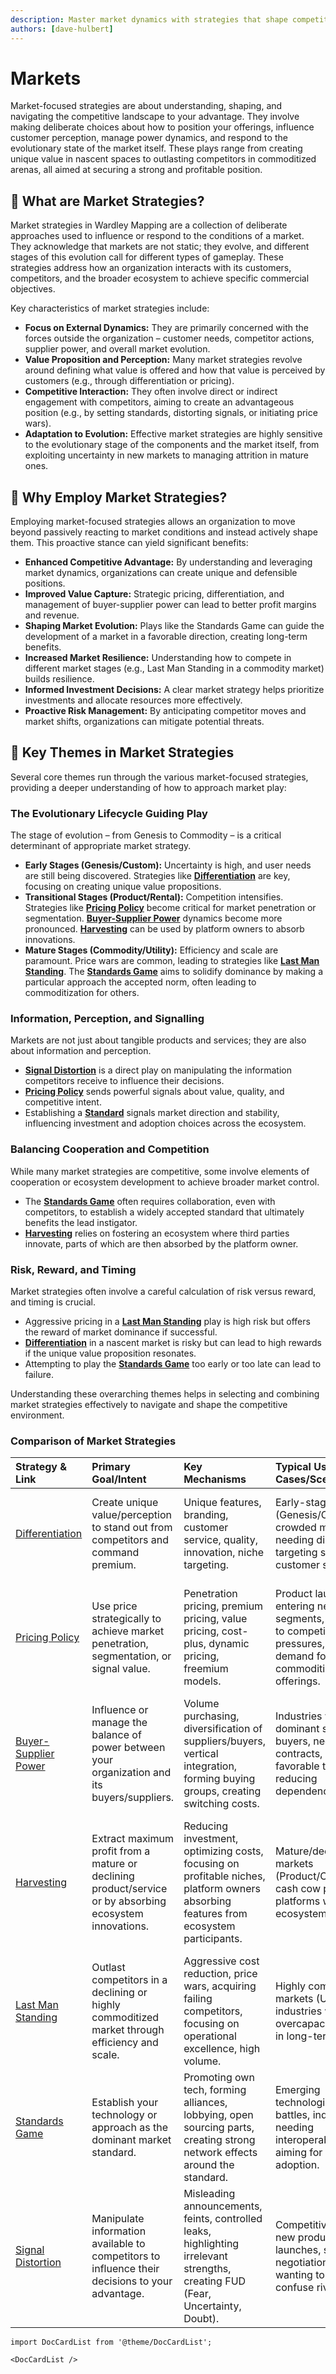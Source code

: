```yaml
---
description: Master market dynamics with strategies that shape competition, define value, and drive evolution, from emerging landscapes to mature battlegrounds.
authors: [dave-hulbert]
---
```


# Markets

Market-focused strategies are about understanding, shaping, and navigating the competitive landscape to your advantage. They involve making deliberate choices about how to position your offerings, influence customer perception, manage power dynamics, and respond to the evolutionary state of the market itself. These plays range from creating unique value in nascent spaces to outlasting competitors in commoditized arenas, all aimed at securing a strong and profitable position.

## 🤔 **What are Market Strategies?**

Market strategies in Wardley Mapping are a collection of deliberate approaches used to influence or respond to the conditions of a market. They acknowledge that markets are not static; they evolve, and different stages of this evolution call for different types of gameplay. These strategies address how an organization interacts with its customers, competitors, and the broader ecosystem to achieve specific commercial objectives.

Key characteristics of market strategies include:

*   **Focus on External Dynamics:** They are primarily concerned with the forces outside the organization – customer needs, competitor actions, supplier power, and overall market evolution.
*   **Value Proposition and Perception:** Many market strategies revolve around defining what value is offered and how that value is perceived by customers (e.g., through differentiation or pricing).
*   **Competitive Interaction:** They often involve direct or indirect engagement with competitors, aiming to create an advantageous position (e.g., by setting standards, distorting signals, or initiating price wars).
*   **Adaptation to Evolution:** Effective market strategies are highly sensitive to the evolutionary stage of the components and the market itself, from exploiting uncertainty in new markets to managing attrition in mature ones.

## 🚀 **Why Employ Market Strategies?**

Employing market-focused strategies allows an organization to move beyond passively reacting to market conditions and instead actively shape them. This proactive stance can yield significant benefits:

*   **Enhanced Competitive Advantage:** By understanding and leveraging market dynamics, organizations can create unique and defensible positions.
*   **Improved Value Capture:** Strategic pricing, differentiation, and management of buyer-supplier power can lead to better profit margins and revenue.
*   **Shaping Market Evolution:** Plays like the Standards Game can guide the development of a market in a favorable direction, creating long-term benefits.
*   **Increased Market Resilience:** Understanding how to compete in different market stages (e.g., Last Man Standing in a commodity market) builds resilience.
*   **Informed Investment Decisions:** A clear market strategy helps prioritize investments and allocate resources more effectively.
*   **Proactive Risk Management:** By anticipating competitor moves and market shifts, organizations can mitigate potential threats.

## 🧭 **Key Themes in Market Strategies**

Several core themes run through the various market-focused strategies, providing a deeper understanding of how to approach market play:

### The Evolutionary Lifecycle Guiding Play

The stage of evolution – from Genesis to Commodity – is a critical determinant of appropriate market strategy.
*   **Early Stages (Genesis/Custom):** Uncertainty is high, and user needs are still being discovered. Strategies like **[Differentiation](/strategies/markets/differentiation)** are key, focusing on creating unique value propositions.
*   **Transitional Stages (Product/Rental):** Competition intensifies. Strategies like **[Pricing Policy](/strategies/markets/pricing-policy)** become critical for market penetration or segmentation. **[Buyer-Supplier Power](/strategies/markets/buyer-supplier-power)** dynamics become more pronounced. **[Harvesting](/strategies/markets/harvesting)** can be used by platform owners to absorb innovations.
*   **Mature Stages (Commodity/Utility):** Efficiency and scale are paramount. Price wars are common, leading to strategies like **[Last Man Standing](/strategies/markets/last-man-standing)**. The **[Standards Game](/strategies/markets/standards-game)** aims to solidify dominance by making a particular approach the accepted norm, often leading to commoditization for others.

### Information, Perception, and Signalling

Markets are not just about tangible products and services; they are also about information and perception.
*   **[Signal Distortion](/strategies/markets/signal-distortion)** is a direct play on manipulating the information competitors receive to influence their decisions.
*   **[Pricing Policy](/strategies/markets/pricing-policy)** sends powerful signals about value, quality, and competitive intent.
*   Establishing a **[Standard](/strategies/markets/standards-game)** signals market direction and stability, influencing investment and adoption choices across the ecosystem.

### Balancing Cooperation and Competition

While many market strategies are competitive, some involve elements of cooperation or ecosystem development to achieve broader market control.
*   The **[Standards Game](/strategies/markets/standards-game)** often requires collaboration, even with competitors, to establish a widely accepted standard that ultimately benefits the lead instigator.
*   **[Harvesting](/strategies/markets/harvesting)** relies on fostering an ecosystem where third parties innovate, parts of which are then absorbed by the platform owner.

### Risk, Reward, and Timing

Market strategies often involve a careful calculation of risk versus reward, and timing is crucial.
*   Aggressive pricing in a **[Last Man Standing](/strategies/markets/last-man-standing)** play is high risk but offers the reward of market dominance if successful.
*   **[Differentiation](/strategies/markets/differentiation)** in a nascent market is risky but can lead to high rewards if the unique value proposition resonates.
*   Attempting to play the **[Standards Game](/strategies/markets/standards-game)** too early or too late can lead to failure.

Understanding these overarching themes helps in selecting and combining market strategies effectively to navigate and shape the competitive environment.

### Comparison of Market Strategies

| Strategy & Link                                                              | Primary Goal/Intent                                                                                       | Key Mechanisms                                                                                                                      | Typical Use Cases/Scenarios                                                                                                                            | Main Benefits                                                                                                                                                              | Key Climatic Patterns                                                                                                                                                                  |
| :--------------------------------------------------------------------------- | :-------------------------------------------------------------------------------------------------------- | :---------------------------------------------------------------------------------------------------------------------------------- | :--------------------------------------------------------------------------------------------------------------------------------------------------- | :----------------------------------------------------------------------------------------------------------------------------------------------------------------------- | :------------------------------------------------------------------------------------------------------------------------------------------------------------------------------------- |
| [Differentiation](/strategies/markets/differentiation/)                      | Create unique value/perception to stand out from competitors and command premium.                         | Unique features, branding, customer service, quality, innovation, niche targeting.                                                  | Early-stage markets (Genesis/Custom), crowded markets needing distinction, targeting specific customer segments.                                         | Reduced price sensitivity, higher margins, brand loyalty, protection against direct competition.                                                                           | [Higher order systems create new sources of worth](/climatic-patterns/higher-order-systems-create-new-sources-of-worth), [Characteristics change](/climatic-patterns/characteristics-change)             |
| [Pricing Policy](/strategies/markets/pricing-policy/)                        | Use price strategically to achieve market penetration, segmentation, or signal value.                     | Penetration pricing, premium pricing, value pricing, cost-plus, dynamic pricing, freemium models.                                   | Product launch, entering new segments, responding to competitive pressures, managing demand for commoditized offerings.                                | Influences market share, profitability, customer perception, and competitive response. Can be used to attract or deter specific customer types.                                 | [Economy has cycles](/climatic-patterns/economy-has-cycles), [Efficiency does not mean a reduced spend](/climatic-patterns/efficiency-does-not-mean-a-reduced-spend) (for consumers if price drops) |
| [Buyer-Supplier Power](/strategies/markets/buyer-supplier-power/)            | Influence or manage the balance of power between your organization and its buyers/suppliers.              | Volume purchasing, diversification of suppliers/buyers, vertical integration, forming buying groups, creating switching costs.        | Industries with dominant suppliers or buyers, negotiating contracts, securing favorable terms, reducing dependencies.                                    | Improved margins, reduced supply chain risk, increased negotiating leverage, more stable input costs or sales prices.                                                        | [Capital flows to new areas of value](/climatic-patterns/capital-flows-to-new-areas-of-value) (as power shifts), [Components can co-evolve](/climatic-patterns/components-can-co-evolve) (influencing terms) |
| [Harvesting](/strategies/markets/harvesting/)                                | Extract maximum profit from a mature or declining product/service or by absorbing ecosystem innovations.  | Reducing investment, optimizing costs, focusing on profitable niches, platform owners absorbing features from ecosystem participants.    | Mature/declining markets (Product/Commodity), cash cow products, platforms with active ecosystems.                                                       | Maximizes short-to-medium term cash flow, funds new ventures, orderly exit from a market, leverages ecosystem innovation.                                                   | [Past success breeds inertia](/climatic-patterns/past-success-breeds-inertia) (for the harvested product), [Efficiency enables innovation](/climatic-patterns/efficiency-enables-innovation) (by platform absorbing features) |
| [Last Man Standing](/strategies/markets/last-man-standing/)                  | Outlast competitors in a declining or highly commoditized market through efficiency and scale.            | Aggressive cost reduction, price wars, acquiring failing competitors, focusing on operational excellence, high volume.              | Highly commoditized markets (Utility), industries with overcapacity, markets in long-term decline.                                                       | Market dominance by attrition, potential for monopoly/oligopoly profits once competition reduces, captures remaining market demand.                                      | [Everything evolves](/climatic-patterns/everything-evolves) (to commodity), [Shifts from product to utility show punctuated equilibrium](/climatic-patterns/shifts-from-product-to-utility-tend-to-demonstrate-a-punctuated-equilibrium) |
| [Standards Game](/strategies/markets/standards-game/)                        | Establish your technology or approach as the dominant market standard.                                    | Promoting own tech, forming alliances, lobbying, open sourcing parts, creating strong network effects around the standard.              | Emerging technologies, platform battles, industries needing interoperability, aiming for widespread adoption.                                          | Market leadership, control over evolution, licensing revenue, reduced competition if standard is proprietary or hard to replicate.                                       | [Components can co-evolve](/climatic-patterns/components-can-co-evolve) (around the standard), [Increased stability of lower order systems boosts agility](/climatic-patterns/increased-stability-of-lower-order-systems-increases-agility-and-speed-of-re-combination) |
| [Signal Distortion](/strategies/markets/signal-distortion/)                  | Manipulate information available to competitors to influence their decisions to your advantage.             | Misleading announcements, feints, controlled leaks, highlighting irrelevant strengths, creating FUD (Fear, Uncertainty, Doubt).     | Competitive bidding, new product launches, strategic negotiations, when wanting to mislead or confuse rivals.                                        | Competitors misallocate resources, delay actions, or make suboptimal decisions, providing a window of opportunity.                                                         | [Most competitors have poor situational awareness](/climatic-patterns/most-competitors-have-poor-situational-awareness), [Competitors actions will change the game](/climatic-patterns/competitors-actions-will-change-the-game) |

```mdx-code-block
import DocCardList from '@theme/DocCardList';

<DocCardList />
```
